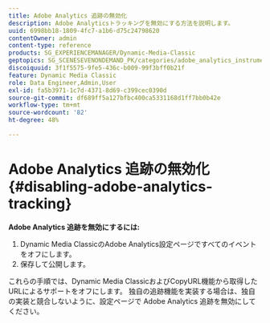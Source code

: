 ```yaml
---
title: Adobe Analytics 追跡の無効化
description: Adobe Analyticsトラッキングを無効にする方法を説明します。
uuid: 6998bb18-1809-4fc7-a1b6-d75c24798620
contentOwner: admin
content-type: reference
products: SG_EXPERIENCEMANAGER/Dynamic-Media-Classic
geptopics: SG_SCENESEVENONDEMAND_PK/categories/adobe_analytics_instrumentation_kit
discoiquuid: 3f1f5575-9fe5-436c-b009-99f3bff0b21f
feature: Dynamic Media Classic
role: Data Engineer,Admin,User
exl-id: fa5b3971-1c7d-4371-8d69-c399cec0390d
source-git-commit: df689ff5a127bfbc400ca5331168d1ff7bb0b42e
workflow-type: tm+mt
source-wordcount: '82'
ht-degree: 48%

---
```


# Adobe Analytics 追跡の無効化{#disabling-adobe-analytics-tracking}

**Adobe Analytics 追跡を無効にするには:**

1. Dynamic Media ClassicのAdobe Analytics設定ページですべてのイベントをオフにします。
1. 保存して公開します。

これらの手順では、Dynamic Media ClassicおよびCopyURL機能から取得したURLによるサポートをオフにします。 独自の追跡機能を実装する場合は、独自の実装と競合しないように、設定ページで Adobe Analytics 追跡を無効にしてください。
